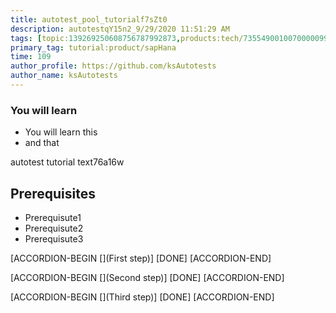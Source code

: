 ```yaml
---
title: autotest_pool_tutorialf7sZt0
description: autotestqY15n2_9/29/2020 11:51:29 AM
tags: [topic:139269250608756787992873,products:tech/73554900100700000996,tutorial:experience/advanced]
primary_tag: tutorial:product/sapHana
time: 109
author_profile: https://github.com/ksAutotests
author_name: ksAutotests
---
```

### You will learn
- You will learn this
- and that

autotest tutorial text76a16w

## Prerequisites
- Prerequisute1
- Prerequisute2
- Prerequisute3

[ACCORDION-BEGIN [](First step)]
[DONE]
[ACCORDION-END]

[ACCORDION-BEGIN [](Second step)]
[DONE]
[ACCORDION-END]

[ACCORDION-BEGIN [](Third step)]
[DONE]
[ACCORDION-END]

